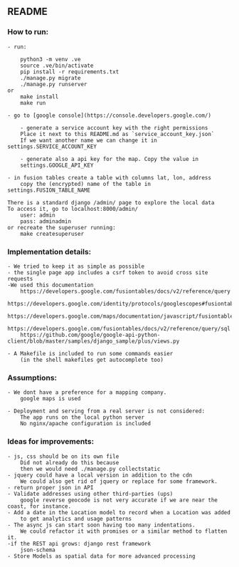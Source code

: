 ## README

### How to run:
    
    - run:
    
        python3 -m venv .ve
        source .ve/bin/activate
        pip install -r requirements.txt
        ./manage.py migrate
        ./manage.py runserver
    or
        make install
        make run
        
    - go to [google console](https://console.developers.google.com/)
    
        - generate a service account key with the right permissions
        Place it next to this README.md as `service_account_key.json`
        If we want another name we can change it in settings.SERVICE_ACCOUNT_KEY
        
        - generate also a api key for the map. Copy the value in
        settings.GOOGLE_API_KEY
    
    - in fusion tables create a table with columns lat, lon, address
        copy the (encrypted) name of the table in settings.FUSION_TABLE_NAME

    There is a standard django /admin/ page to explore the local data
    To access it, go to localhost:8000/admin/
        user: admin
        pass: adminadmin
    or recreate the superuser running:
        make createsuperuser


### Implementation details:

    - We tried to keep it as simple as possible
    - the single page app includes a csrf token to avoid cross site requests
    -We used this documentation
        https://developers.google.com/fusiontables/docs/v2/reference/query
        https://developers.google.com/identity/protocols/googlescopes#fusiontablesv2
        https://developers.google.com/maps/documentation/javascript/fusiontableslayer
        https://developers.google.com/fusiontables/docs/v2/reference/query/sql
        https://github.com/google/google-api-python-client/blob/master/samples/django_sample/plus/views.py

    - A Makefile is included to run some commands easier
        (in the shell makefiles get autocomplete too)


### Assumptions:

    - We dont have a preference for a mapping company.
        google maps is used

    - Deployment and serving from a real server is not considered:
        The app runs on the local python server
        No nginx/apache configuration is included


### Ideas for improvements:
    - js, css should be on its own file
        Did not already do this because
        then we would need ./manage.py collectstatic
    - jquery could have a local version in addition to the cdn
        We could also get rid of jquery or replace for some framework.
    - return proper json in API
    - Validate addresses using other third-parties (ups)
        google reverse geocode is not very accurate if we are near the coast, for instance.
    - Add a date in the Location model to record when a Location was added
        to get analytics and usage patterns
    - The async js can start soon having too many indentations.
        We could refactor it with promises or a similar method to flatten it.
    -if the REST api grows: django rest framework
        json-schema
    - Store Models as spatial data for more advanced processing

